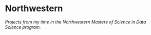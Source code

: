 # Northwestern
 
_Projects from my time in the Northwestern Masters of Science in Data Science program._
